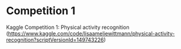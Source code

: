 # Competition 1
Kaggle Competition 1: Physical activity recognition
(https://www.kaggle.com/code/lisaameliewittmann/physical-activity-recognition?scriptVersionId=149743226)
